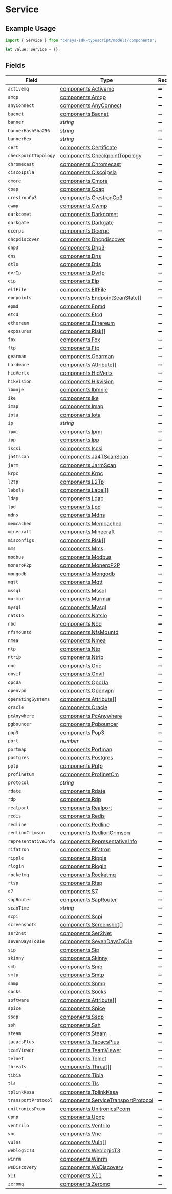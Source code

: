 # Service

## Example Usage

```typescript
import { Service } from "censys-sdk-typescript/models/components";

let value: Service = {};
```

## Fields

| Field                                                                                      | Type                                                                                       | Required                                                                                   | Description                                                                                |
| ------------------------------------------------------------------------------------------ | ------------------------------------------------------------------------------------------ | ------------------------------------------------------------------------------------------ | ------------------------------------------------------------------------------------------ |
| `activemq`                                                                                 | [components.Activemq](../../models/components/activemq.md)                                 | :heavy_minus_sign:                                                                         | N/A                                                                                        |
| `amqp`                                                                                     | [components.Amqp](../../models/components/amqp.md)                                         | :heavy_minus_sign:                                                                         | N/A                                                                                        |
| `anyConnect`                                                                               | [components.AnyConnect](../../models/components/anyconnect.md)                             | :heavy_minus_sign:                                                                         | N/A                                                                                        |
| `bacnet`                                                                                   | [components.Bacnet](../../models/components/bacnet.md)                                     | :heavy_minus_sign:                                                                         | N/A                                                                                        |
| `banner`                                                                                   | *string*                                                                                   | :heavy_minus_sign:                                                                         | N/A                                                                                        |
| `bannerHashSha256`                                                                         | *string*                                                                                   | :heavy_minus_sign:                                                                         | N/A                                                                                        |
| `bannerHex`                                                                                | *string*                                                                                   | :heavy_minus_sign:                                                                         | N/A                                                                                        |
| `cert`                                                                                     | [components.Certificate](../../models/components/certificate.md)                           | :heavy_minus_sign:                                                                         | N/A                                                                                        |
| `checkpointTopology`                                                                       | [components.CheckpointTopology](../../models/components/checkpointtopology.md)             | :heavy_minus_sign:                                                                         | N/A                                                                                        |
| `chromecast`                                                                               | [components.Chromecast](../../models/components/chromecast.md)                             | :heavy_minus_sign:                                                                         | N/A                                                                                        |
| `ciscoIpsla`                                                                               | [components.CiscoIpsla](../../models/components/ciscoipsla.md)                             | :heavy_minus_sign:                                                                         | N/A                                                                                        |
| `cmore`                                                                                    | [components.Cmore](../../models/components/cmore.md)                                       | :heavy_minus_sign:                                                                         | N/A                                                                                        |
| `coap`                                                                                     | [components.Coap](../../models/components/coap.md)                                         | :heavy_minus_sign:                                                                         | N/A                                                                                        |
| `crestronCp3`                                                                              | [components.CrestronCp3](../../models/components/crestroncp3.md)                           | :heavy_minus_sign:                                                                         | N/A                                                                                        |
| `cwmp`                                                                                     | [components.Cwmp](../../models/components/cwmp.md)                                         | :heavy_minus_sign:                                                                         | N/A                                                                                        |
| `darkcomet`                                                                                | [components.Darkcomet](../../models/components/darkcomet.md)                               | :heavy_minus_sign:                                                                         | N/A                                                                                        |
| `darkgate`                                                                                 | [components.Darkgate](../../models/components/darkgate.md)                                 | :heavy_minus_sign:                                                                         | N/A                                                                                        |
| `dcerpc`                                                                                   | [components.Dcerpc](../../models/components/dcerpc.md)                                     | :heavy_minus_sign:                                                                         | N/A                                                                                        |
| `dhcpdiscover`                                                                             | [components.Dhcpdiscover](../../models/components/dhcpdiscover.md)                         | :heavy_minus_sign:                                                                         | N/A                                                                                        |
| `dnp3`                                                                                     | [components.Dnp3](../../models/components/dnp3.md)                                         | :heavy_minus_sign:                                                                         | N/A                                                                                        |
| `dns`                                                                                      | [components.Dns](../../models/components/dns.md)                                           | :heavy_minus_sign:                                                                         | N/A                                                                                        |
| `dtls`                                                                                     | [components.Dtls](../../models/components/dtls.md)                                         | :heavy_minus_sign:                                                                         | N/A                                                                                        |
| `dvrIp`                                                                                    | [components.DvrIp](../../models/components/dvrip.md)                                       | :heavy_minus_sign:                                                                         | N/A                                                                                        |
| `eip`                                                                                      | [components.Eip](../../models/components/eip.md)                                           | :heavy_minus_sign:                                                                         | N/A                                                                                        |
| `elfFile`                                                                                  | [components.ElfFile](../../models/components/elffile.md)                                   | :heavy_minus_sign:                                                                         | N/A                                                                                        |
| `endpoints`                                                                                | [components.EndpointScanState](../../models/components/endpointscanstate.md)[]             | :heavy_minus_sign:                                                                         | N/A                                                                                        |
| `epmd`                                                                                     | [components.Epmd](../../models/components/epmd.md)                                         | :heavy_minus_sign:                                                                         | N/A                                                                                        |
| `etcd`                                                                                     | [components.Etcd](../../models/components/etcd.md)                                         | :heavy_minus_sign:                                                                         | N/A                                                                                        |
| `ethereum`                                                                                 | [components.Ethereum](../../models/components/ethereum.md)                                 | :heavy_minus_sign:                                                                         | N/A                                                                                        |
| `exposures`                                                                                | [components.Risk](../../models/components/risk.md)[]                                       | :heavy_minus_sign:                                                                         | N/A                                                                                        |
| `fox`                                                                                      | [components.Fox](../../models/components/fox.md)                                           | :heavy_minus_sign:                                                                         | N/A                                                                                        |
| `ftp`                                                                                      | [components.Ftp](../../models/components/ftp.md)                                           | :heavy_minus_sign:                                                                         | N/A                                                                                        |
| `gearman`                                                                                  | [components.Gearman](../../models/components/gearman.md)                                   | :heavy_minus_sign:                                                                         | N/A                                                                                        |
| `hardware`                                                                                 | [components.Attribute](../../models/components/attribute.md)[]                             | :heavy_minus_sign:                                                                         | N/A                                                                                        |
| `hidVertx`                                                                                 | [components.HidVertx](../../models/components/hidvertx.md)                                 | :heavy_minus_sign:                                                                         | N/A                                                                                        |
| `hikvision`                                                                                | [components.Hikvision](../../models/components/hikvision.md)                               | :heavy_minus_sign:                                                                         | N/A                                                                                        |
| `ibmnje`                                                                                   | [components.Ibmnje](../../models/components/ibmnje.md)                                     | :heavy_minus_sign:                                                                         | N/A                                                                                        |
| `ike`                                                                                      | [components.Ike](../../models/components/ike.md)                                           | :heavy_minus_sign:                                                                         | N/A                                                                                        |
| `imap`                                                                                     | [components.Imap](../../models/components/imap.md)                                         | :heavy_minus_sign:                                                                         | N/A                                                                                        |
| `iota`                                                                                     | [components.Iota](../../models/components/iota.md)                                         | :heavy_minus_sign:                                                                         | N/A                                                                                        |
| `ip`                                                                                       | *string*                                                                                   | :heavy_minus_sign:                                                                         | N/A                                                                                        |
| `ipmi`                                                                                     | [components.Ipmi](../../models/components/ipmi.md)                                         | :heavy_minus_sign:                                                                         | N/A                                                                                        |
| `ipp`                                                                                      | [components.Ipp](../../models/components/ipp.md)                                           | :heavy_minus_sign:                                                                         | N/A                                                                                        |
| `iscsi`                                                                                    | [components.Iscsi](../../models/components/iscsi.md)                                       | :heavy_minus_sign:                                                                         | N/A                                                                                        |
| `ja4tscan`                                                                                 | [components.Ja4TScanScan](../../models/components/ja4tscanscan.md)                         | :heavy_minus_sign:                                                                         | N/A                                                                                        |
| `jarm`                                                                                     | [components.JarmScan](../../models/components/jarmscan.md)                                 | :heavy_minus_sign:                                                                         | N/A                                                                                        |
| `krpc`                                                                                     | [components.Krpc](../../models/components/krpc.md)                                         | :heavy_minus_sign:                                                                         | N/A                                                                                        |
| `l2tp`                                                                                     | [components.L2Tp](../../models/components/l2tp.md)                                         | :heavy_minus_sign:                                                                         | N/A                                                                                        |
| `labels`                                                                                   | [components.Label](../../models/components/label.md)[]                                     | :heavy_minus_sign:                                                                         | N/A                                                                                        |
| `ldap`                                                                                     | [components.Ldap](../../models/components/ldap.md)                                         | :heavy_minus_sign:                                                                         | N/A                                                                                        |
| `lpd`                                                                                      | [components.Lpd](../../models/components/lpd.md)                                           | :heavy_minus_sign:                                                                         | N/A                                                                                        |
| `mdns`                                                                                     | [components.Mdns](../../models/components/mdns.md)                                         | :heavy_minus_sign:                                                                         | N/A                                                                                        |
| `memcached`                                                                                | [components.Memcached](../../models/components/memcached.md)                               | :heavy_minus_sign:                                                                         | N/A                                                                                        |
| `minecraft`                                                                                | [components.Minecraft](../../models/components/minecraft.md)                               | :heavy_minus_sign:                                                                         | N/A                                                                                        |
| `misconfigs`                                                                               | [components.Risk](../../models/components/risk.md)[]                                       | :heavy_minus_sign:                                                                         | N/A                                                                                        |
| `mms`                                                                                      | [components.Mms](../../models/components/mms.md)                                           | :heavy_minus_sign:                                                                         | N/A                                                                                        |
| `modbus`                                                                                   | [components.Modbus](../../models/components/modbus.md)                                     | :heavy_minus_sign:                                                                         | N/A                                                                                        |
| `moneroP2p`                                                                                | [components.MoneroP2P](../../models/components/monerop2p.md)                               | :heavy_minus_sign:                                                                         | N/A                                                                                        |
| `mongodb`                                                                                  | [components.Mongodb](../../models/components/mongodb.md)                                   | :heavy_minus_sign:                                                                         | N/A                                                                                        |
| `mqtt`                                                                                     | [components.Mqtt](../../models/components/mqtt.md)                                         | :heavy_minus_sign:                                                                         | N/A                                                                                        |
| `mssql`                                                                                    | [components.Mssql](../../models/components/mssql.md)                                       | :heavy_minus_sign:                                                                         | N/A                                                                                        |
| `murmur`                                                                                   | [components.Murmur](../../models/components/murmur.md)                                     | :heavy_minus_sign:                                                                         | N/A                                                                                        |
| `mysql`                                                                                    | [components.Mysql](../../models/components/mysql.md)                                       | :heavy_minus_sign:                                                                         | N/A                                                                                        |
| `natsIo`                                                                                   | [components.NatsIo](../../models/components/natsio.md)                                     | :heavy_minus_sign:                                                                         | N/A                                                                                        |
| `nbd`                                                                                      | [components.Nbd](../../models/components/nbd.md)                                           | :heavy_minus_sign:                                                                         | N/A                                                                                        |
| `nfsMountd`                                                                                | [components.NfsMountd](../../models/components/nfsmountd.md)                               | :heavy_minus_sign:                                                                         | N/A                                                                                        |
| `nmea`                                                                                     | [components.Nmea](../../models/components/nmea.md)                                         | :heavy_minus_sign:                                                                         | N/A                                                                                        |
| `ntp`                                                                                      | [components.Ntp](../../models/components/ntp.md)                                           | :heavy_minus_sign:                                                                         | N/A                                                                                        |
| `ntrip`                                                                                    | [components.Ntrip](../../models/components/ntrip.md)                                       | :heavy_minus_sign:                                                                         | N/A                                                                                        |
| `onc`                                                                                      | [components.Onc](../../models/components/onc.md)                                           | :heavy_minus_sign:                                                                         | N/A                                                                                        |
| `onvif`                                                                                    | [components.Onvif](../../models/components/onvif.md)                                       | :heavy_minus_sign:                                                                         | N/A                                                                                        |
| `opcUa`                                                                                    | [components.OpcUa](../../models/components/opcua.md)                                       | :heavy_minus_sign:                                                                         | N/A                                                                                        |
| `openvpn`                                                                                  | [components.Openvpn](../../models/components/openvpn.md)                                   | :heavy_minus_sign:                                                                         | N/A                                                                                        |
| `operatingSystems`                                                                         | [components.Attribute](../../models/components/attribute.md)[]                             | :heavy_minus_sign:                                                                         | N/A                                                                                        |
| `oracle`                                                                                   | [components.Oracle](../../models/components/oracle.md)                                     | :heavy_minus_sign:                                                                         | N/A                                                                                        |
| `pcAnywhere`                                                                               | [components.PcAnywhere](../../models/components/pcanywhere.md)                             | :heavy_minus_sign:                                                                         | N/A                                                                                        |
| `pgbouncer`                                                                                | [components.Pgbouncer](../../models/components/pgbouncer.md)                               | :heavy_minus_sign:                                                                         | N/A                                                                                        |
| `pop3`                                                                                     | [components.Pop3](../../models/components/pop3.md)                                         | :heavy_minus_sign:                                                                         | N/A                                                                                        |
| `port`                                                                                     | *number*                                                                                   | :heavy_minus_sign:                                                                         | N/A                                                                                        |
| `portmap`                                                                                  | [components.Portmap](../../models/components/portmap.md)                                   | :heavy_minus_sign:                                                                         | N/A                                                                                        |
| `postgres`                                                                                 | [components.Postgres](../../models/components/postgres.md)                                 | :heavy_minus_sign:                                                                         | N/A                                                                                        |
| `pptp`                                                                                     | [components.Pptp](../../models/components/pptp.md)                                         | :heavy_minus_sign:                                                                         | N/A                                                                                        |
| `profinetCm`                                                                               | [components.ProfinetCm](../../models/components/profinetcm.md)                             | :heavy_minus_sign:                                                                         | N/A                                                                                        |
| `protocol`                                                                                 | *string*                                                                                   | :heavy_minus_sign:                                                                         | N/A                                                                                        |
| `rdate`                                                                                    | [components.Rdate](../../models/components/rdate.md)                                       | :heavy_minus_sign:                                                                         | N/A                                                                                        |
| `rdp`                                                                                      | [components.Rdp](../../models/components/rdp.md)                                           | :heavy_minus_sign:                                                                         | N/A                                                                                        |
| `realport`                                                                                 | [components.Realport](../../models/components/realport.md)                                 | :heavy_minus_sign:                                                                         | N/A                                                                                        |
| `redis`                                                                                    | [components.Redis](../../models/components/redis.md)                                       | :heavy_minus_sign:                                                                         | N/A                                                                                        |
| `redline`                                                                                  | [components.Redline](../../models/components/redline.md)                                   | :heavy_minus_sign:                                                                         | N/A                                                                                        |
| `redlionCrimson`                                                                           | [components.RedlionCrimson](../../models/components/redlioncrimson.md)                     | :heavy_minus_sign:                                                                         | N/A                                                                                        |
| `representativeInfo`                                                                       | [components.RepresentativeInfo](../../models/components/representativeinfo.md)             | :heavy_minus_sign:                                                                         | N/A                                                                                        |
| `rifatron`                                                                                 | [components.Rifatron](../../models/components/rifatron.md)                                 | :heavy_minus_sign:                                                                         | N/A                                                                                        |
| `ripple`                                                                                   | [components.Ripple](../../models/components/ripple.md)                                     | :heavy_minus_sign:                                                                         | N/A                                                                                        |
| `rlogin`                                                                                   | [components.Rlogin](../../models/components/rlogin.md)                                     | :heavy_minus_sign:                                                                         | N/A                                                                                        |
| `rocketmq`                                                                                 | [components.Rocketmq](../../models/components/rocketmq.md)                                 | :heavy_minus_sign:                                                                         | N/A                                                                                        |
| `rtsp`                                                                                     | [components.Rtsp](../../models/components/rtsp.md)                                         | :heavy_minus_sign:                                                                         | N/A                                                                                        |
| `s7`                                                                                       | [components.S7](../../models/components/s7.md)                                             | :heavy_minus_sign:                                                                         | N/A                                                                                        |
| `sapRouter`                                                                                | [components.SapRouter](../../models/components/saprouter.md)                               | :heavy_minus_sign:                                                                         | N/A                                                                                        |
| `scanTime`                                                                                 | *string*                                                                                   | :heavy_minus_sign:                                                                         | N/A                                                                                        |
| `scpi`                                                                                     | [components.Scpi](../../models/components/scpi.md)                                         | :heavy_minus_sign:                                                                         | N/A                                                                                        |
| `screenshots`                                                                              | [components.Screenshot](../../models/components/screenshot.md)[]                           | :heavy_minus_sign:                                                                         | N/A                                                                                        |
| `ser2net`                                                                                  | [components.Ser2Net](../../models/components/ser2net.md)                                   | :heavy_minus_sign:                                                                         | N/A                                                                                        |
| `sevenDaysToDie`                                                                           | [components.SevenDaysToDie](../../models/components/sevendaystodie.md)                     | :heavy_minus_sign:                                                                         | N/A                                                                                        |
| `sip`                                                                                      | [components.Sip](../../models/components/sip.md)                                           | :heavy_minus_sign:                                                                         | N/A                                                                                        |
| `skinny`                                                                                   | [components.Skinny](../../models/components/skinny.md)                                     | :heavy_minus_sign:                                                                         | N/A                                                                                        |
| `smb`                                                                                      | [components.Smb](../../models/components/smb.md)                                           | :heavy_minus_sign:                                                                         | N/A                                                                                        |
| `smtp`                                                                                     | [components.Smtp](../../models/components/smtp.md)                                         | :heavy_minus_sign:                                                                         | N/A                                                                                        |
| `snmp`                                                                                     | [components.Snmp](../../models/components/snmp.md)                                         | :heavy_minus_sign:                                                                         | N/A                                                                                        |
| `socks`                                                                                    | [components.Socks](../../models/components/socks.md)                                       | :heavy_minus_sign:                                                                         | N/A                                                                                        |
| `software`                                                                                 | [components.Attribute](../../models/components/attribute.md)[]                             | :heavy_minus_sign:                                                                         | N/A                                                                                        |
| `spice`                                                                                    | [components.Spice](../../models/components/spice.md)                                       | :heavy_minus_sign:                                                                         | N/A                                                                                        |
| `ssdp`                                                                                     | [components.Ssdp](../../models/components/ssdp.md)                                         | :heavy_minus_sign:                                                                         | N/A                                                                                        |
| `ssh`                                                                                      | [components.Ssh](../../models/components/ssh.md)                                           | :heavy_minus_sign:                                                                         | N/A                                                                                        |
| `steam`                                                                                    | [components.Steam](../../models/components/steam.md)                                       | :heavy_minus_sign:                                                                         | N/A                                                                                        |
| `tacacsPlus`                                                                               | [components.TacacsPlus](../../models/components/tacacsplus.md)                             | :heavy_minus_sign:                                                                         | N/A                                                                                        |
| `teamViewer`                                                                               | [components.TeamViewer](../../models/components/teamviewer.md)                             | :heavy_minus_sign:                                                                         | N/A                                                                                        |
| `telnet`                                                                                   | [components.Telnet](../../models/components/telnet.md)                                     | :heavy_minus_sign:                                                                         | N/A                                                                                        |
| `threats`                                                                                  | [components.Threat](../../models/components/threat.md)[]                                   | :heavy_minus_sign:                                                                         | N/A                                                                                        |
| `tibia`                                                                                    | [components.Tibia](../../models/components/tibia.md)                                       | :heavy_minus_sign:                                                                         | N/A                                                                                        |
| `tls`                                                                                      | [components.Tls](../../models/components/tls.md)                                           | :heavy_minus_sign:                                                                         | N/A                                                                                        |
| `tplinkKasa`                                                                               | [components.TplinkKasa](../../models/components/tplinkkasa.md)                             | :heavy_minus_sign:                                                                         | N/A                                                                                        |
| `transportProtocol`                                                                        | [components.ServiceTransportProtocol](../../models/components/servicetransportprotocol.md) | :heavy_minus_sign:                                                                         | N/A                                                                                        |
| `unitronicsPcom`                                                                           | [components.UnitronicsPcom](../../models/components/unitronicspcom.md)                     | :heavy_minus_sign:                                                                         | N/A                                                                                        |
| `upnp`                                                                                     | [components.Upnp](../../models/components/upnp.md)                                         | :heavy_minus_sign:                                                                         | N/A                                                                                        |
| `ventrilo`                                                                                 | [components.Ventrilo](../../models/components/ventrilo.md)                                 | :heavy_minus_sign:                                                                         | N/A                                                                                        |
| `vnc`                                                                                      | [components.Vnc](../../models/components/vnc.md)                                           | :heavy_minus_sign:                                                                         | N/A                                                                                        |
| `vulns`                                                                                    | [components.Vuln](../../models/components/vuln.md)[]                                       | :heavy_minus_sign:                                                                         | N/A                                                                                        |
| `weblogicT3`                                                                               | [components.WeblogicT3](../../models/components/weblogict3.md)                             | :heavy_minus_sign:                                                                         | N/A                                                                                        |
| `winrm`                                                                                    | [components.Winrm](../../models/components/winrm.md)                                       | :heavy_minus_sign:                                                                         | N/A                                                                                        |
| `wsDiscovery`                                                                              | [components.WsDiscovery](../../models/components/wsdiscovery.md)                           | :heavy_minus_sign:                                                                         | N/A                                                                                        |
| `x11`                                                                                      | [components.X11](../../models/components/x11.md)                                           | :heavy_minus_sign:                                                                         | N/A                                                                                        |
| `zeromq`                                                                                   | [components.Zeromq](../../models/components/zeromq.md)                                     | :heavy_minus_sign:                                                                         | N/A                                                                                        |